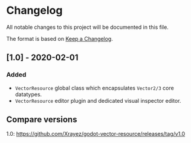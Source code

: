 # Changelog

All notable changes to this project will be documented in this file.

The format is based on [Keep a Changelog](http://keepachangelog.com/en/1.0.0/).

## [1.0] - 2020-02-01

### Added

- `VectorResource` global class which encapsulates `Vector2/3` core datatypes.
- `VectorResource` editor plugin and dedicated visual inspector editor.

## Compare versions

1.0: https://github.com/Xrayez/godot-vector-resource/releases/tag/v1.0
